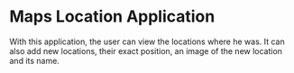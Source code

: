 # Maps Location Application

With this application, the user can view the locations where he was. It can also add new locations, their exact position, an image of the new location and its name.
